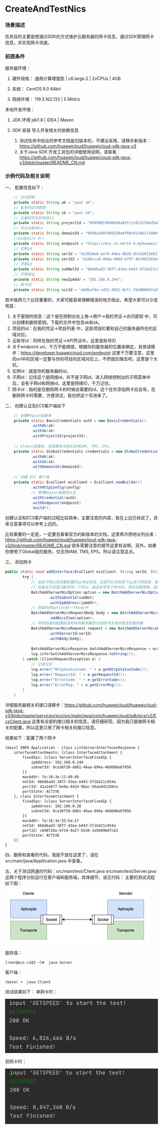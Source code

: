 # CreateAndTestNics
### 场景描述
任务目的主要是想通过SDK的方式维护云服务器的网卡信息，通过SDK管理网卡信息，并实现网卡测速。
### 前提条件
服务器环境：

1. 硬件规格： 
    通用计算增强型 | c6.large.2 | 2vCPUs | 4GB

2. 系统：
    CentOS 8.0 64bit

3. 网络环境：
    119.3.162.133 | 5 Mbit/s

本地开发环境：

1. JDK 环境 
    jdk1.8 | IDEA | Maven
   
2. SDK 安装
    导入开发相关的依赖信息
    
    1. 测试任务中给出的参考文档是旧版本的，不建议采用，请移步新版本：
    https://github.com/huaweicloud/huaweicloud-sdk-java-v3
    2. 关于Java SDK 开发工具包的详细使用说明，请查看：
    https://github.com/huaweicloud/huaweicloud-sdk-java-v3/blob/master/README_CN.md

### 示例代码及相关说明

一、 配置信息如下：
```java
    // 访问密钥
    private static String ak = "your ak";
    // 私有的访问密钥
    private static String sk = "your sk";
    // 云服务所在的项目id
    private static String projectId = "05999653698026a82fc1c013159ed5a8";
    // 华为云账号id
    private static String domainId = "0589a289f880250a0f89c0138b27c800";
    //endpoint Url
    private static String endpoint = "https://ecs.cn-north-4.myhuaweicloud.com";
    // 实例id
    private static String serId = "b13618a8-ee74-44ba-8620-dc41b032e631";
    private static String serId2 = "a1d6ccc8-4b9a-468d-b75f-467d62501e9d";
    // 子网id
    private static String subNetId = "6b6dbad3-3877-43ea-b443-5f1b421c054a";
    // 子网地址
    private static String newIpAddr = "192.168.0.244";
    // 网卡ID
    private static String nicId = "a9dbaf4a-cd52-4021-8cfc-7de8000d7a39";
```    
其中我把几个比较重要的，大家可能容易理解错误的地方指出，希望大家可以少走弯路：
    
   1.  关于密钥的信息：这个是在控制台左上角->用户->我的凭证->访问密钥 中，可以创建和删除密钥。下载的文件中包含ak和sk。
   2.  项目的id：在我的凭证->项目列表 中，这些项目ID要和自己的服务器所在的区域对应。
   3. 云账号id：同样在我的凭证->API凭证中，这里是账号ID
   4. 关于endpoint url，千万不能搞错，根据你的服务器的位置来确定，具体请移步：https://developer.huaweicloud.com/endpoint
    这里千万要注意，这里的url中的区域一定要与你的项目的区域对应上，不然就后悔去吧，这里是个大坑。
   5. 实例id：就是你的服务器的id。
   6. 子网id：记住这个是网络id，并不是子网id，进入网络控制台的子网菜单中后，会有子网id和网络id，这里是网络ID，千万记住。
   7. 网卡id：指的是在删除网卡的时候会需要的id，这个在你添加网卡后会有，在删除网卡时需要，方便测试，我也把这个写进来了。


二、 创建认证及ECS客户端如下
```java
    // 创建Region级服务
    private static BasicCredentials auth = new BasicCredentials()
            .withAk(ak)
            .withSk(sk)
            .withProjectId(projectId);

    // Global级服务，全局服务当前仅支持IAM, TMS, EPS。
    private static GlobalCredentials credentials = new GlobalCredentials()
            .withAk(ak)
            .withSk(sk)
            .withDomainId(domainId);

    // 创建 ECS 客户端
    private static EcsClient ecsClient = EcsClient.newBuilder()
            .withHttpConfig(config)
            // 使用Region级服务认证
            .withCredential(auth)
            .withEndpoint(endpoint)
            .build();
```
创建认证和ECS客户端的过程比较简单，主要注意的内容，我在上边已经说了，具体注意事项可以参考上边的。

比较重要的一定是，一定要去看看官方的新版本的文档，这里再次把地址列出来：https://github.com/huaweicloud/huaweicloud-sdk-java-v3/blob/master/README_CN.md 
很多需要注意的细节这里有说明，另外，如果你使用了Global级的服务，仅支持IAM, TMS, EPS，所以请注意这点。

三、 添加网卡
```java
public static void addInterface(EcsClient ecsClient, String serId, String subNet, String ipAddr) {
        try {
            // 指定子网以及你要配置的ip地址信息，这里可以添加多个ip及子网信息，是可以添加多个网卡的，
            // 但是由于这里只能添加一个所以，我没在写多个的代码，其实也很简单，就是把多个网卡的配置信息存在了一个list中即可。
            BatchAddServerNicOption option = new BatchAddServerNicOption()
                    .withSubnetId(subNet)
                    .withIpAddress(ipAddr);
            // 封装你的option到一个body中
            BatchAddServerNicsRequestBody body = new BatchAddServerNicsRequestBody()
                    .addNicsItem(option);
            // 将你封装的配置信息和你的服务器的id信息作为请求发送至服务器
            BatchAddServerNicsRequest request = new BatchAddServerNicsRequest()
                    .withServerId(serId)
                    .withBody(body);

            BatchAddServerNicsResponse batchAddServerNicsResponse = ecsClient.batchAddServerNics(request);
            log.info(batchAddServerNicsResponse.toString());
        } catch (ClientRequestException e) {
            // 记录日志
            log.error("HttpStatusCode: " + e.getHttpStatusCode());
            log.error("RequestId: " + e.getRequestId());
            log.error("ErrorCode: " + e.getErrorCode());
            log.error("ErrorMsg: " + e.getErrorMsg());
        }
    }
```
详细服务器相关的接口请移步：https://github.com/huaweicloud/huaweicloud-sdk-java-v3/blob/master/services/ecs/src/main/java/com/huaweicloud/sdk/ecs/v2/EcsClient.java
这里有全部的接口相关的信息，请仔细研究，因为我只是做网卡相关的配置，所以这里只用了网卡相关的接口信息。

结果如下：配置了两个网卡
```shell 
[main] INFO Application - class ListServerInterfacesResponse {
    interfaceAttachments: [class InterfaceAttachment {
        fixedIps: [class ServerInterfaceFixedIp {
            ipAddress: 192.168.0.244
            subnetId: 0ca36f20-dd61-46aa-894a-40d606e67056
        }]
        macAddr: fa:16:3e:11:d0:db
        netId: 6b6dbad3-3877-43ea-b443-5f1b421c054a
        portId: 41a2e677-be9a-4424-98ac-56aa4d12b9ce
        portState: ACTIVE
    }, class InterfaceAttachment {
        fixedIps: [class ServerInterfaceFixedIp {
            ipAddress: 192.168.0.38
            subnetId: 0ca36f20-dd61-46aa-894a-40d606e67056
        }]
        macAddr: fa:16:3e:55:5a:1f
        netId: 6b6dbad3-3877-43ea-b443-5f1b421c054a
        portId: cb98f2be-bf24-4e27-b536-3a56090dfcb3
        portState: ACTIVE
    }]
}
```

四、删除和查看的代码，我就不放在这里了，请在src/main/java/Appllication.java 中查看。

五、关于测试网速的代码：src/main/test/Client.java src/main/test/Server.java
这两个程序分别运行在客户端和服务端，具体细节，请见代码：
主要的测试流程如下图：
![avatar](./src/img/socket-transport-application.png)

服务端：
```shell
[root@ecs-c183 ~]#  java Server
```
客户端：
```shell
(base) ➜  java Client
```
测试结果如下：
单网卡时：

![avatar](./src/img/before.png)

双网卡时：

![avatar](./src/img/after.png)







